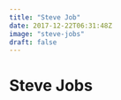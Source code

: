 ```yaml
---
title: "Steve Job"
date: 2017-12-22T06:31:48Z
image: "steve-jobs"
draft: false
---
```


# Steve Jobs
